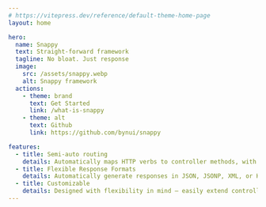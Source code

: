 ```yaml
---
# https://vitepress.dev/reference/default-theme-home-page
layout: home

hero:
  name: Snappy
  text: Straight-forward framework
  tagline: No bloat. Just response
  image:
    src: /assets/snappy.webp
    alt: Snappy framework
  actions:
    - theme: brand
      text: Get Started
      link: /what-is-snappy
    - theme: alt
      text: Github
      link: https://github.com/bynui/snappy

features:
  - title: Semi-auto routing
    details: Automatically maps HTTP verbs to controller methods, with flexible in-method route definitions for fine-grained control — no global route file needed.
  - title: Flexible Response Formats
    details: Automatically generate responses in JSON, JSONP, XML, or HTML based on client request or configuration — ideal for APIs, web apps, or cross-domain data delivery.
  - title: Customizable
    details: Designed with flexibility in mind — easily extend controllers, override core behavior, or plug in your own logic to fit any project’s needs.
---
```


